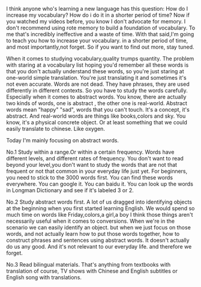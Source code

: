 I think anyone who's learning a new language has this question:
How do I increase my vocabulary?
How do i do it in a shorter  period of time?
Now if you watched my videos before,
you know I don't advocate for memory.
I don't recommend using rote memory to build a foundation of vocabulary.
To me that's incredibly ineffective and a waste of time.
With that said,I'm going to teach you how to increase your vocabulary.
in a shorter period of time,
and most importantly,not forget.
So if you want to find out more, stay tuned.

When it comes to studying vocabulary,quality trumps quantity.
The problem with staring at a vocabulary list
hoping you'd remember all these words is that
you don't actually understand these words,
so you're just staring at one-world simple translation.
You're just translating it and sometimes it's not even accurate.
Words are not dead.
They have phrases,
they are used differently in different contexts.
So you have to study the words carefully.
Especially when it comes to abstract words.
You know, there are actually two kinds of words,
one is abstract , the other one is real-world.
Abstract words mean "happy" "sad",
words that you can't touch.
It's a concept, it's abstract.
And real-world words are things like books,colors and sky.
You know, it's a physical concrete object.
Or at least something that we could easily translate to chinese.
Like oxygen.

Today I'm mainly focusing on abstract words.

No.1 Study within a range.Or within a certain frequency.
Words have different levels, and different rates of frequency.
You don't want to read beyond your level,you don't want to study the words that are not that frequent or not that common in your everyday life just yet.
For beginners, you need to stick to the 3000 words first.
You can find these words everywhere.
You can google it. You can baidu it.
You can look up the words in Longman Dictionary and see if it's labeled 3 or 2.

No.2 Study abstract words first.
A lot of us dragged into identifying objects at the beginning when you first started learning English.
We would spend so much time on words like Friday,colors,a girl,a boy
I think those things aren't necessarily useful when it comes to conversions.
When we're in the scenario we can easily identify an object.
but when we just focus on those words,
and not actually learn how to put those words together,
how to construct phrases and sentences using abstract words.
It doesn't actually do us any good.
And it's not relevant to our everyday life. and therefore we forget.

No.3 Read bilingual materials.
That's anything from textbooks with translation of course,
TV shows with Chinese and English subtitles or English song with translations.
 